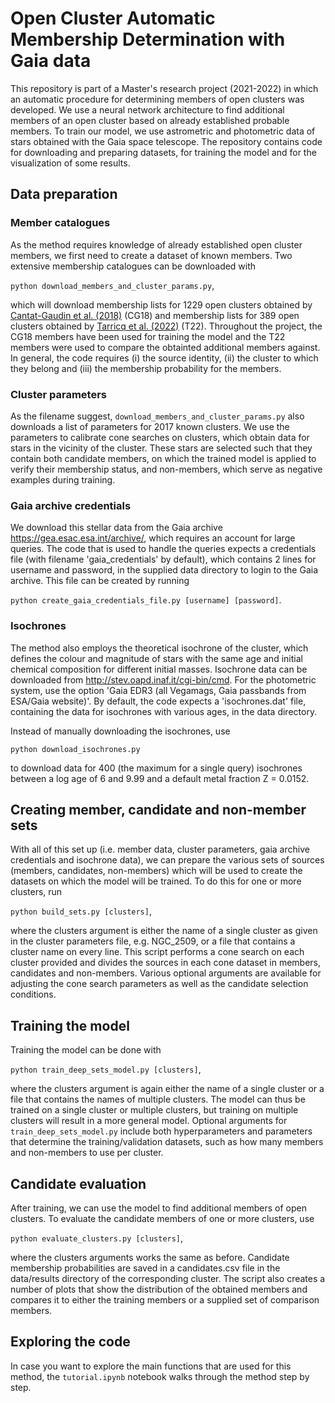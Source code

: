 # Open Cluster Automatic Membership Determination with Gaia data
This repository is part of a Master's research project (2021-2022) in which an automatic procedure for determining members of open clusters was developed. We use a neural network architecture to find additional members of an open cluster based on already established probable members. To train our model, we use astrometric and photometric data of stars obtained with the Gaia space telescope. The repository contains code for downloading and preparing datasets, for training the model and for the visualization of some results. 

## Data preparation

### Member catalogues

As the method requires knowledge of already established open cluster members, we first need to create a dataset of known members. Two extensive membership catalogues can be downloaded with

`python download_members_and_cluster_params.py`,

which will download membership lists for 1229 open clusters obtained by [Cantat-Gaudin et al. (2018)](https://ui.adsabs.harvard.edu/abs/2018A%26A...618A..93C/abstract) (CG18) and membership lists for 389 open clusters obtained by [Tarricq et al. (2022)](https://ui.adsabs.harvard.edu/abs/2022A%26A...659A..59T/abstract) (T22). Throughout the project, the CG18 members have been used for training the model and the T22 members were used to compare the obtainted additional members against. In general, the code requires (i) the source identity, (ii) the cluster to which they belong and (iii) the membership probability for the members.

### Cluster parameters

As the filename suggest, `download_members_and_cluster_params.py` also downloads a list of parameters for 2017 known clusters. We use the parameters to calibrate cone searches on clusters, which obtain data for stars in the vicinity of the cluster. These stars are selected such that they contain both candidate members, on which the trained model is applied to verify their membership status, and non-members, which serve as negative examples during training.

### Gaia archive credentials

We download this stellar data from the Gaia archive https://gea.esac.esa.int/archive/, which requires an account for large queries. The code that is used to handle the queries expects a credentials file (with filename 'gaia_credentials' by default), which contains 2 lines for username and password, in the supplied data directory to login to the Gaia archive. This file can be created by running

`python create_gaia_credentials_file.py [username] [password]`.

### Isochrones

The method also employs the theoretical isochrone of the cluster, which defines the colour and magnitude of stars with the same age and initial chemical composition for different initial masses. Isochrone data can be downloaded from http://stev.oapd.inaf.it/cgi-bin/cmd. For the photometric system, use the option 'Gaia EDR3 (all Vegamags, Gaia passbands from ESA/Gaia website)'. By default, the code expects a 'isochrones.dat' file, containing the data for isochrones with various ages, in the data directory. 

Instead of manually downloading the isochrones, use

`python download_isochrones.py`

to download data for 400 (the maximum for a single query) isochrones between a log age of 6 and 9.99 and a default metal fraction Z = 0.0152.

## Creating member, candidate and non-member sets

With all of this set up (i.e. member data, cluster parameters, gaia archive credentials and isochrone data), we can prepare the various sets of sources (members, candidates, non-members) which will be used to create the datasets on which the model will be trained. To do this for one or more clusters, run

`python build_sets.py [clusters]`,

where the clusters argument is either the name of a single cluster as given in the cluster parameters file, e.g. NGC_2509, or a file that contains a cluster name on every line. This script performs a cone search on each cluster provided and divides the sources in each cone dataset in members, candidates and non-members. Various optional arguments are available for adjusting the cone search parameters as well as the candidate selection conditions.

## Training the model

Training the model can be done with

`python train_deep_sets_model.py [clusters]`,

where the clusters argument is again either the name of a single cluster or a file that contains the names of multiple clusters. The model can thus be trained on a single cluster or multiple clusters, but training on multiple clusters will result in a more general model. Optional arguments for `train_deep_sets_model.py` include both hyperparameters and parameters that determine the training/validation datasets, such as how many members and non-members to use per cluster.

## Candidate evaluation

After training, we can use the model to find additional members of open clusters. To evaluate the candidate members of one or more clusters, use

`python evaluate_clusters.py [clusters]`,

where the clusters arguments works the same as before. Candidate membership probabilities are saved in a candidates.csv file in the data/results directory of the corresponding cluster. The script also creates a number of plots that show the distribution of the obtained members and compares it to either the training members or a supplied set of comparison members.

## Exploring the code

In case you want to explore the main functions that are used for this method, the `tutorial.ipynb` notebook walks through the method step by step.

